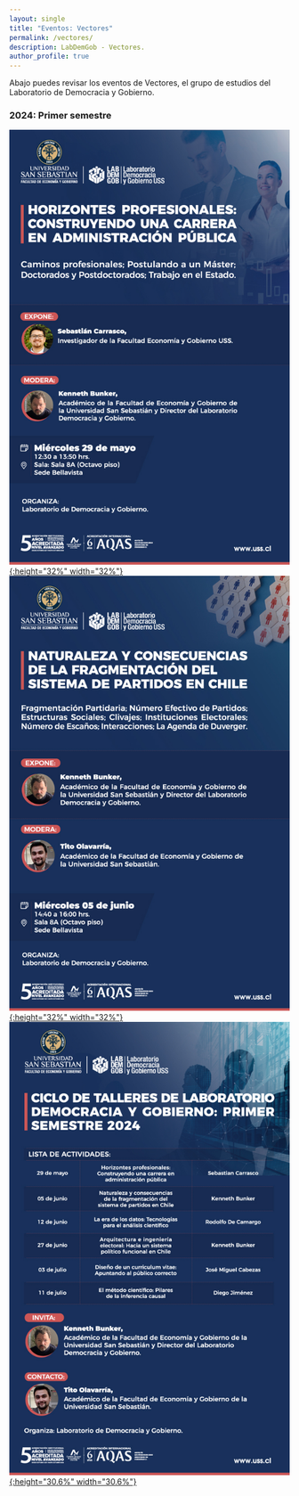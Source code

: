 ```yaml
---
layout: single
title: "Eventos: Vectores"
permalink: /vectores/
description: LabDemGob - Vectores.
author_profile: true
---
```



Abajo puedes revisar los eventos de Vectores, el grupo de estudios del Laboratorio de Democracia y Gobierno.



### 2024: Primer semestre

[![4](/vectores/20240529.png){:height="32%" width="32%"}](/vectores/20240529.png) [![4](/vectores/20240605.png){:height="32%" width="32%"}](/vectores/20240605.png) [![4](/vectores/2024-01.png){:height="30.6%" width="30.6%"}](/vectores/2024-01.png) 

